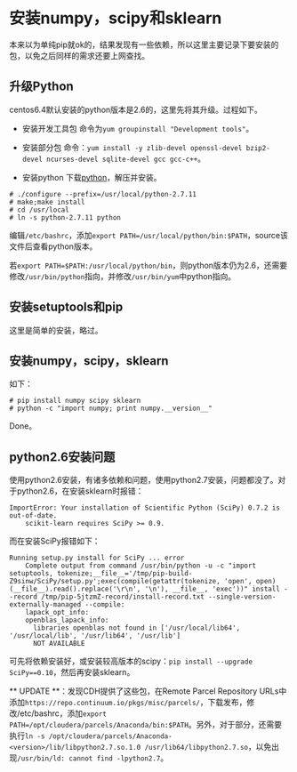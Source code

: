 # 安装numpy，scipy和sklearn

本来以为单纯pip就ok的，结果发现有一些依赖，所以这里主要记录下要安装的包，以免之后同样的需求还要上网查找。

## 升级Python
centos6.4默认安装的python版本是2.6的，这里先将其升级。过程如下。

- 安装开发工具包
命令为`yum groupinstall "Development tools"`。

- 安装部分包
命令：`yum install -y zlib-devel openssl-devel bzip2-devel ncurses-devel sqlite-devel gcc gcc-c++`。

- 安装python
下载[python](https://www.python.org/ftp/python/2.7.11/Python-2.7.11.tgz)，解压并安装。
```
# ./configure --prefix=/usr/local/python-2.7.11
# make;make install
# cd /usr/local
# ln -s python-2.7.11 python
```
编辑`/etc/bashrc`，添加`export PATH=/usr/local/python/bin:$PATH`，source该文件后查看python版本。

若`export PATH=$PATH:/usr/local/python/bin`，则python版本仍为2.6，还需要修改`/usr/bin/python`指向，并修改`/usr/bin/yum`中python指向。

## 安装setuptools和pip

这里是简单的安装，略过。

## 安装numpy，scipy，sklearn
如下：
```
# pip install numpy scipy sklearn
# python -c "import numpy; print numpy.__version__"
```

Done。

## python2.6安装问题

使用python2.6安装，有诸多依赖和问题，使用python2.7安装，问题都没了。对于python2.6，在安装sklearn时报错：
```
ImportError: Your installation of Scientific Python (SciPy) 0.7.2 is out-of-date.
    scikit-learn requires SciPy >= 0.9.
```
而在安装SciPy报错如下：
```
Running setup.py install for SciPy ... error
    Complete output from command /usr/bin/python -u -c "import setuptools, tokenize;__file__='/tmp/pip-build-Z9sinw/SciPy/setup.py';exec(compile(getattr(tokenize, 'open', open)(__file__).read().replace('\r\n', '\n'), __file__, 'exec'))" install --record /tmp/pip-5jtzmZ-record/install-record.txt --single-version-externally-managed --compile:
    lapack_opt_info:
    openblas_lapack_info:
      libraries openblas not found in ['/usr/local/lib64', '/usr/local/lib', '/usr/lib64', '/usr/lib']
      NOT AVAILABLE
```
可先将依赖安装好，或安装较高版本的scipy：`pip install --upgrade SciPy==0.10`，然后再安装sklearn。


** UPDATE **：发现CDH提供了这些包，在Remote Parcel Repository URLs中添加`https://repo.continuum.io/pkgs/misc/parcels/`，下载发布，修改/etc/bashrc，添加`export PATH=/opt/cloudera/parcels/Anaconda/bin:$PATH`。另外，对于部分，还需要执行`ln -s /opt/cloudera/parcels/Anaconda-<version>/lib/libpython2.7.so.1.0 /usr/lib64/libpython2.7.so`，以免出现`/usr/bin/ld: cannot find -lpython2.7`。
